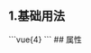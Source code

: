 ## 1.基础用法
<demo6e167ba9dccc />
```vue{4}
<template>
	<div class="page">
		<gradient-ring-chart v-for="n in 3" :value="66"></gradient-ring-chart>
		<blur-tip v-for="n in 4" :placement="['top', 'right', 'bottom', 'left'][n % 4]"><p>风险运营{{ n }}</p></blur-tip>
	</div>
</template>
<script setup>
import { ref, onMounted } from 'vue';
</script>
<style lang="scss" scoped>
.page {
	background-color: rgb(3, 43, 68);
	position: relative;
	white-space: nowrap;
	.zrx-tip {
		z-index: 1;
		position: absolute;
		&:deep(p) {
			color: white;
			font-size: 24px;
			white-space: nowrap;
			padding: 4px 12px;
		}
		&:nth-child(4) {
			left: 100px;
			top: 110px;
		}
		&:nth-child(5) {
			left: 310px;
			top: 110px;
		}
		&:nth-child(6) {
			left: 540px;
			top: 50px;
		}
		&:nth-child(7) {
			left: 530px;
			top: 180px;
		}
	}
}
</style>
```
## 属性
<demo7ef4b675e005 />
<script setup>
import demo6e167ba9dccc from '../../document/blurTip/1.基础用法.vue'
import demo7ef4b675e005 from '../../document/blurTip/属性.vue'
</script>